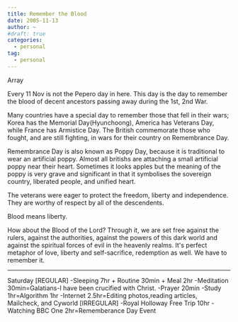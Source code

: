 ```yaml
---
title: Remember the Blood
date: 2005-11-13
author: ~
#draft: true
categories:
  - personal
tag:
  - personal
---
```




Array

Every 11 Nov is not the Pepero day in here.
This day is the day to remember the blood of decent ancestors passing away during the 1st, 2nd War.

Many countries have a special day to remember those that fell in their wars; 
Korea has the Memorial Day(Hyunchoong), America has Veterans Day, while France has Armistice Day.
The British commemorate those who fought, and are still fighting, 
in wars for their country on Remembrance Day.

Remembrance Day is also known as Poppy Day, because it is traditional to wear an artificial poppy.
Almost all britishs are attaching a small artificial poppy near their heart.
Sometimes it looks apples but the meaning of the poppy is very grave and significant
in that it symbolises the sovereign country, liberated people, and unified heart.

The veterans were eager to protect the freedom, liberty and independence.
They are worthy of respect by all of the descendents.

Blood means liberty.

How about the Blood of the Lord?
Through it, we are set free against the rulers, against the authorities, against the powers of this dark world and against the spiritual forces of evil in the heavenly realms.
It's perfect metaphor of love, liberty and self-sacrifice, redemption as well. 
We have to remember it.


-------
Saturday
[REGULAR]
-Sleeping 7hr + Routine 30min + Meal 2hr
-Meditation 30min=Galatians-I have been crucified with Christ.
-Prayer 20min
-Study 1hr=Algorithm 1hr
-Internet 2.5hr=Editing photos,reading articles, Mailcheck, and Cyworld
[IRREGULAR]
-Royal Holloway Free Trip 10hr
-Watching BBC One 2hr=Rememberance Day Event


 






